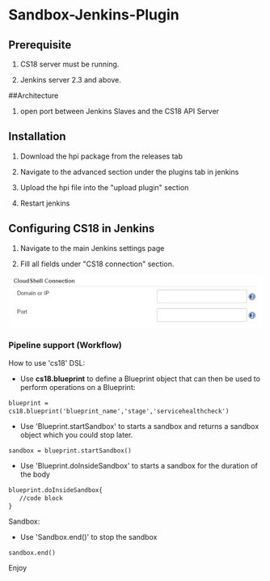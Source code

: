 # Sandbox-Jenkins-Plugin

## Prerequisite

1) CS18 server must be running.

2) Jenkins server 2.3 and above.

##Architecture

1) open port between Jenkins Slaves and the CS18 API Server


## Installation
1) Download the hpi package from the releases tab

2) Navigate to the advanced section under the plugins tab in jenkins

3) Upload the hpi file into the "upload plugin" section

4) Restart jenkins

## Configuring CS18 in Jenkins
1) Navigate to the main Jenkins settings page

2) Fill all fields under "CS18 connection" section.

![Alt text](images/global_settings.png?raw=true)

### Pipeline support (Workflow)

How to use 'cs18' DSL:

  * Use **cs18.blueprint** to define a Blueprint object that can then be used to perform operations on a
Blueprint:
```
blueprint = cs18.blueprint('blueprint_name','stage','servicehealthcheck')
```
  * Use 'Blueprint.startSandbox' to starts a sandbox and returns a sandbox object which you could stop later.
```
sandbox = blueprint.startSandbox()
```
  * Use 'Blueprint.doInsideSandbox' to starts a sandbox for the duration of the body
```
blueprint.doInsideSandbox{
   //code block
}
```

Sandbox:
  * Use 'Sandbox.end()' to stop the sandbox
```
sandbox.end()
```

Enjoy

